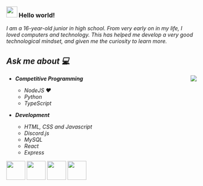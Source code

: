 ### <img src="https://github.com/rajput2107/rajput2107/blob/master/Assets/Hi.gif" width="29px"> Hello world!&nbsp;

<em>I am a 16-year-old junior in high school. From very early on in my life, I loved computers and technology. This has helped me develop a very good technological mindset, and given me the curiosity to learn more. 
 <br/>
## Ask me about :computer: 
- **Competitive Programming**
	<img align="right" src="https://github-readme-stats.vercel.app/api?username=CarsonLenze&&show_icons=true&theme=radical"/>
	- NodeJS ❤️
	- Python
	- TypeScript
	
- **Development**
	- HTML, CSS and Javascript
	- Discord.js
	- MySQL
	- React
 	- Express

<code><a href="https://www.python.org/" target="_blank"><img height="50" src="https://www.vectorlogo.zone/logos/python/python-ar21.svg"></a></code>
<code><a href="https://www.linux.org/" target="_blank"><img height="50" src="https://www.vectorlogo.zone/logos/linux/linux-ar21.svg"></a></code>
<code><a href="https://nodejs.org" target="_blank"><img height="50" src="https://www.vectorlogo.zone/logos/nodejs/nodejs-horizontal.svg"></a></code>
<code><a href="https://discord.js.org" target="_blank"><img height="50" src="https://www.vectorlogo.zone/logos/js_discord/js_discord-ar21.svg"></a></code>
<br/><br/>
